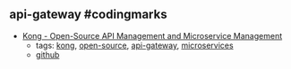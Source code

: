 api-gateway #codingmarks 
---
* [Kong - Open-Source API Management and Microservice Management](https://getkong.org/)
    * tags: [kong](../tags/kong.md), [open-source](../tags/open-source.md), [api-gateway](../tags/api-gateway.md), [microservices](../tags/microservices.md)
    * [github](https://github.com/Mashape/kong/)
